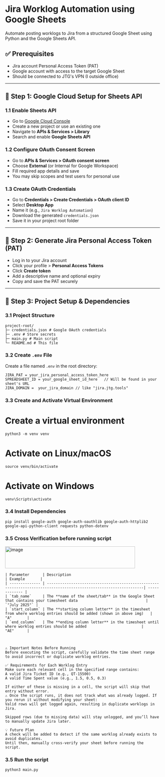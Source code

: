 # Jira Worklog Automation using Google Sheets

Automate posting worklogs to Jira from a structured Google Sheet using Python and the Google Sheets API.

## ✅ Prerequisites

- Jira account Personal Access Token (PAT)
- Google account with access to the target Google Sheet
- Should be connected to JTG's VPN (I outside office)

---

## 🔧 Step 1: Google Cloud Setup for Sheets API

### 1.1 Enable Sheets API

- Go to [Google Cloud Console](https://console.cloud.google.com/)
- Create a new project or use an existing one
- Navigate to **APIs & Services > Library**
- Search and enable **Google Sheets API**

### 1.2 Configure OAuth Consent Screen

- Go to **APIs & Services > OAuth consent screen**
- Choose **External** (or Internal for Google Workspace)
- Fill required app details and save
- You may skip scopes and test users for personal use

### 1.3 Create OAuth Credentials

- Go to **Credentials > Create Credentials > OAuth client ID**
- Select **Desktop App**
- Name it (e.g., `Jira Worklog Automation`)
- Download the generated `credentials.json`
- Save it in your project root folder

---

## 🔐 Step 2: Generate Jira Personal Access Token (PAT)

- Log in to your Jira account
- Click your profile > **Personal Access Tokens**
- Click **Create token**
- Add a descriptive name and optional expiry
- Copy and save the PAT securely

---

## 📁 Step 3: Project Setup & Dependencies

### 3.1 Project Structure
```
project-root/
├─ credentials.json # Google OAuth credentials
├─ .env # Store secrets 
├─ main.py # Main script
└─ README.md # This file
```
### 3.2 Create `.env` File

Create a file named `.env` in the root directory:

```
JIRA_PAT = your_jira_personal_access_token_here
SPREADSHEET_ID = your_google_sheet_id_here   // Will be found in your sheet's URL
JIRA_DOMAIN =  your_jira_domain // like "jira.jtg.tools"
```

### 3.3 Create and Activate Virtual Environment 
# Create a virtual environment
```
python3 -m venv venv
```

# Activate on Linux/macOS
```
source venv/bin/activate
```

# Activate on Windows
```
venv\Scripts\activate
```

### 3.4 Install Dependencies
```
pip install google-auth google-auth-oauthlib google-auth-httplib2 google-api-python-client requests python-dotenv
```
### 3.5 Cross Verification before running script 

<img width="423" height="71" alt="image" src="https://github.com/user-attachments/assets/e4f63409-8c86-4d82-aef1-07a094167d96" />

```
| Parameter      | Description                                                                                                       | Example       |
| -------------- | ------------------------------------------------------------------------------------------------------------------| ------------- |
| `tab_name`     | The **name of the sheet/tab** in the Google Sheet that contains your timesheet data                               | `"July 2025"` |
| `start_column` | The **starting column letter** in the timesheet from where worklog entries should be added (shown in above img)   |     "A"       |
| `end_column`   | The **ending column letter** in the timesheet until where worklog entries should be added                         |     "AE"      |



⚠️ Important Notes Before Running
Before executing the script, carefully validate the time sheet range to avoid incorrect or duplicate worklog entries.

✅ Requirements for Each Worklog Entry
Make sure each relevant cell in the specified range contains:
A valid Jira Ticket ID (e.g., QT-15500)
A valid Time Spent value (e.g., 1.5, 0.5, 0.3)

If either of these is missing in a cell, the script will skip that entry without error.
⚠️ Once the script runs, it does not track what was already logged. If you rerun it without modifying your sheet:
Valid rows will get logged again, resulting in duplicate worklogs in Jira.

Skipped rows (due to missing data) will stay unlogged, and you’ll have to manually update Jira later.

💡 Future Plan
A check will be added to detect if the same worklog already exists to avoid duplicates.
Until then, manually cross-verify your sheet before running the script.
```
### 3.5 Run the script
```
python3 main.py 
```


